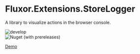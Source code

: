 # Fluxor.Extensions.StoreLogger

A library to visualize actions in the browser console.

![develop](https://github.com/sebfischer83/Traccaradora/workflows/continuous/badge.svg)  
![Nuget (with prereleases)](https://img.shields.io/nuget/vpre/Fluxor.Extensions.StoreLogger)  

[Demo](https://sebfischer83.github.io/Fluxor.Extensions.StoreLogger/)
